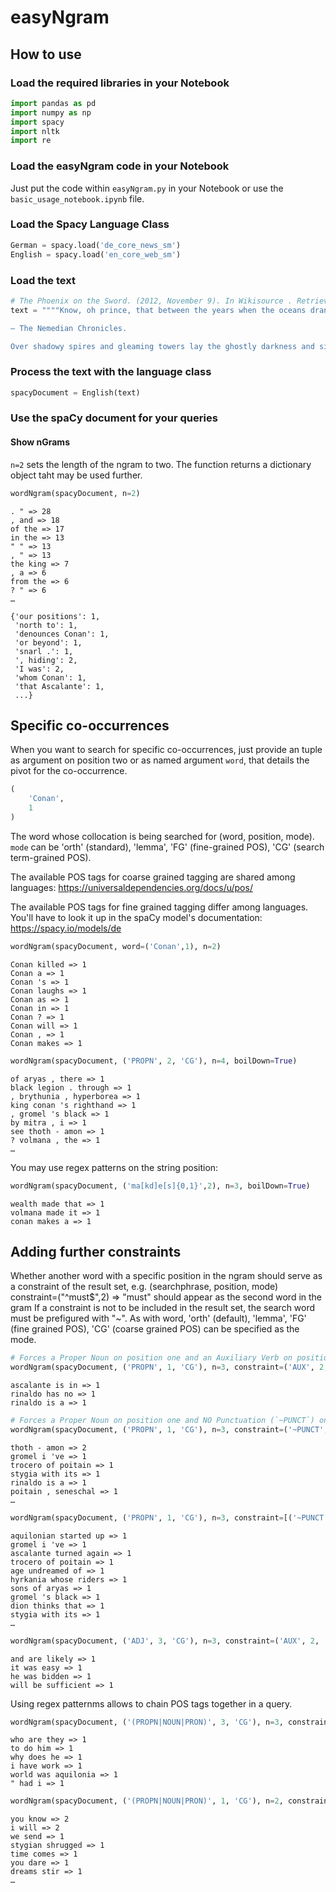 # easyNgram

## How to use

### Load the required libraries in your Notebook

```python
import pandas as pd
import numpy as np
import spacy
import nltk
import re
```

### Load the easyNgram code in your Notebook

Just put the code within `easyNgram.py` in your Notebook or use the `basic_usage_notebook.ipynb` file.

### Load the Spacy Language Class


```python
German = spacy.load('de_core_news_sm')
English = spacy.load('en_core_web_sm')
```

### Load the text


```python
# The Phoenix on the Sword. (2012, November 9). In Wikisource . Retrieved 15:17, September 26, 2021, from https://en.wikisource.org/w/index.php?title=The_Phoenix_on_the_Sword&oldid=4132475
text = """"Know, oh prince, that between the years when the oceans drank Atlantis and the gleaming cities, and the years of the rise of the Sons of Aryas, there was an Age undreamed of, when shining kingdoms lay spread across the world like blue mantles beneath the stars — Nemedia, Ophir, Brythunia, Hyperborea, Zamora with its dark-haired women and towers of spider-haunted mystery, Zingara with its chivalry, Koth that bordered on the pastoral lands of Shem, Stygia with its shadow-guarded tombs, Hyrkania whose riders wore steel and silk and gold. But the proudest kingdom of the world was Aquilonia, reigning supreme in the dreaming west. Hither came Conan, the Cimmerian, black-haired, sullen-eyed, sword in hand, a thief, a reaver, a slayer, with gigantic melancholies and gigantic mirth, to tread the jeweled thrones of the Earth under his sandalled feet."

— The Nemedian Chronicles.

Over shadowy spires and gleaming towers lay the ghostly darkness and silence that runs before dawn. Into a dim alley, one of a veritable labyrinth of mysterious winding ways, four masked figures came hurriedly from a door which a dusky hand furtively opened. They spoke not but went swiftly into the gloom, …""".replace('\n', ' ').replace('  ', ' ').strip()
```

### Process the text with the language class


```python
spacyDocument = English(text)
```

### Use the spaCy document for your queries

#### Show nGrams

`n=2` sets the length of the ngram to two.
The function returns a dictionary object taht may be used further.


```python
wordNgram(spacyDocument, n=2)
```

    . " => 28
    , and => 18
    of the => 17
    in the => 13
    " " => 13
    , " => 13
    the king => 7
    , a => 6
    from the => 6
    ? " => 6
    …

    {'our positions': 1,
     'north to': 1,
     'denounces Conan': 1,
     'or beyond': 1,
     'snarl .': 1,
     ', hiding': 2,
     'I was': 2,
     'whom Conan': 1,
     'that Ascalante': 1,
     ...}



## Specific co-occurrences

When you want to search for specific co-occurrences, just provide an tuple as argument on position two or as named argument `word`, that details the pivot for the co-occurrence. 

```python
(
    'Conan',
    1
)
```

The word whose collocation is being searched for (word, position, mode). `mode` can be 'orth' (standard), 'lemma', 'FG' (fine-grained POS), 'CG' (search term-grained POS).

The available POS tags for coarse grained tagging are shared among languages: https://universaldependencies.org/docs/u/pos/

The available POS tags for fine grained tagging differ among languages. You'll have to look it up in the spaCy model's documentation: https://spacy.io/models/de


```python
wordNgram(spacyDocument, word=('Conan',1), n=2)
```

    Conan killed => 1
    Conan a => 1
    Conan 's => 1
    Conan laughs => 1
    Conan as => 1
    Conan in => 1
    Conan ? => 1
    Conan will => 1
    Conan , => 1
    Conan makes => 1


```python
wordNgram(spacyDocument, ('PROPN', 2, 'CG'), n=4, boilDown=True)
```

    of aryas , there => 1
    black legion . through => 1
    , brythunia , hyperborea => 1
    king conan 's right­hand => 1
    , gromel 's black => 1
    by mitra , i => 1
    see thoth - amon => 1
    ? volmana , the => 1
    …


You may use regex patterns on  the string position:


```python
wordNgram(spacyDocument, ('ma[kd]e[s]{0,1}',2), n=3, boilDown=True)
```

    wealth made that => 1
    volmana made it => 1
    conan makes a => 1


## Adding further constraints

Whether another word with a specific position in the ngram should serve as a constraint of the result set, e.g. (searchphrase, position, mode) constraint=("^must$",2) => "must" should appear as the second word in the gram If a constraint is not to be included in the result set, the search word must be prefigured with "~". As with word, 'orth' (default), 'lemma', 'FG' (fine grained POS), 'CG' (coarse grained POS) can be specified as the mode.


```python
# Forces a Proper Noun on position one and an Auxiliary Verb on position 2: 
wordNgram(spacyDocument, ('PROPN', 1, 'CG'), n=3, constraint=('AUX', 2, 'CG'), boilDown=True)
```

    ascalante is in => 1
    rinaldo has no => 1
    rinaldo is a => 1


```python
# Forces a Proper Noun on position one and NO Punctuation (`~PUNCT`) on position 3: 
wordNgram(spacyDocument, ('PROPN', 1, 'CG'), n=3, constraint=('~PUNCT', 3, 'CG'), boilDown=True)
```

    thoth - amon => 2
    gromel i 've => 1
    trocero of poitain => 1
    stygia with its => 1
    rinaldo is a => 1
    poitain , seneschal => 1
    …


```python
wordNgram(spacyDocument, ('PROPN', 1, 'CG'), n=3, constraint=[('~PUNCT', 2, 'CG'), ('~PUNCT', 3, 'CG')], boilDown=True)
```

    aquilonian started up => 1
    gromel i 've => 1
    ascalante turned again => 1
    trocero of poitain => 1
    age undreamed of => 1
    hyrkania whose riders => 1
    sons of aryas => 1
    gromel 's black => 1
    dion thinks that => 1
    stygia with its => 1
    …

```python
wordNgram(spacyDocument, ('ADJ', 3, 'CG'), n=3, constraint=('AUX', 2, 'CG'), boilDown=True)
```

    and are likely => 1
    it was easy => 1
    he was bidden => 1
    will be sufficient => 1


Using regex patternms allows to chain POS tags together in a query.


```python
wordNgram(spacyDocument, ('(PROPN|NOUN|PRON)', 3, 'CG'), n=3, constraint=('AUX', 2, 'CG'), boilDown=True)
```

    who are they => 1
    to do him => 1
    why does he => 1
    i have work => 1
    world was aquilonia => 1
    " had i => 1




```python
wordNgram(spacyDocument, ('(PROPN|NOUN|PRON)', 1, 'CG'), n=2, constraint=('VERB', 2, 'CG'), boilDown=True)
```

    you know => 2
    i will => 2
    we send => 1
    stygian shrugged => 1
    time comes => 1
    you dare => 1
    dreams stir => 1
    …
